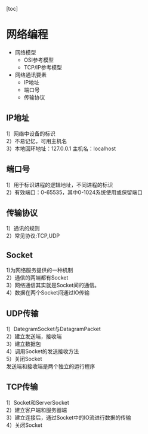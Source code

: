 [toc]
# 网络编程  
- 网络模型
  - OSI参考模型
  - TCP/IP参考模型
- 网络通讯要素
  - IP地址
  - 端口号
  - 传输协议

## IP地址    
1）网络中设备的标识     
2）不易记忆，可用主机名    
3）本地回环地址：127.0.0.1 主机名：localhost      
## 端口号   
1）用于标识进程的逻辑地址，不同进程的标识  
2）有效端口：0-65535，其中0-1024系统使用或保留端口      
## 传输协议   
1）通讯的规则  
2）常见协议:TCP,UDP    

## Socket 
1)为网络服务提供的一种机制   
2）通信的两端都有Socket   
3）网络通信其实就是Socket间的通信。   
4）数据在两个Socket间通过IO传输    
## UDP传输  
1）DategramSocket与DatagramPacket   
2）建立发送端，接收端   
3）建立数据包  
4）调用Socket的发送接收方法  
5）关闭Socket  
发送端和接收端是两个独立的运行程序   

##  TCP传输  
1）Socket和ServerSocket   
2）建立客户端和服务器端   
3）建立连接后，通过Socket中的IO流进行数据的传输   
4）关闭Socket